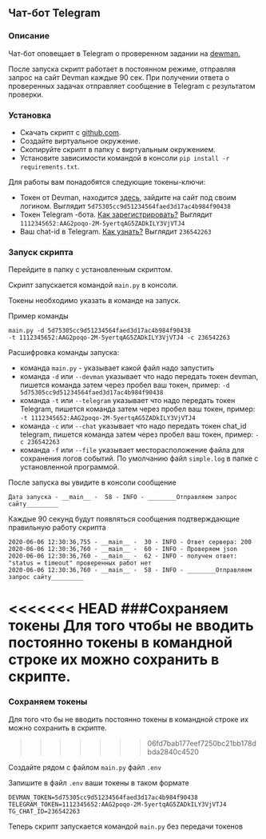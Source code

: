 ## Чат-бот Telegram 

### Описание

Чат-бот оповещает в Telegram о проверенном задании на [dewman.](https://dvmn.org/)

После запуска скрипт работает в постоянном режиме, отправляя запрос на сайт Devman каждые 90 сек. При получении ответа о проверенных задачах отправляет сообщение в Telegram c результатом проверки.

### Установка

* Скачать скрипт с [github.com](https://github.com/alexed34/ShatBot-1).
* Создайте виртуальное окружение.
* Скопируйте скрипт в папку с виртуальным окружением.
* Установите зависимости командой в консоли `pip install -r requirements.txt`.

Для работы вам понадобятся следующие токены-ключи:
* Токен от Devman, находится [здесь](https://dvmn.org/api/docs/), зайдите на сайт под своим логином. Выглядит `5d75305cc9d51234564faed3d17ac4b984f90438`
* Токен Telegram -бота. [Как зарегистрировать?](https://habr.com/ru/post/262247/) Выглядит `1112345652:AAG2poqo-2M-5yertqAG5ZADkILY3VjVTJ4`
* Ваш chat-id в Telegram. [Как узнать?](https://telegram-rus.ru/id) Выглядит `236542263`

### Запуск скрипта
Перейдите в папку с установленным скриптом.

Скрипт запускается командой `main.py` в консоли.

Токены необходимо указать в команде на запуск. 

Пример команды
 ```
main.py -d 5d75305cc9d51234564faed3d17ac4b984f90438
 -t 1112345652:AAG2poqo-2M-5yertqAG5ZADkILY3VjVTJ4 -c 236542263
```
 
Расшифровка команды запуска:
* команда `main.py` - указывает какой файл надо запустить
* команда `-d` или `--devman` указывает что надо передать токен devman, пишется  команда затем через пробел ваш токен, пример: `-d 5d75305cc9d51234564faed3d17ac4b984f90438 `
* команда `-t` или `--telegram` указывает что надо передать токен Telegram, пишется  команда затем через пробел ваш токен, пример: `-t 1112345652:AAG2poqo-2M-5yertqAG5ZADkILY3VjVTJ4`
* команда `-с` или `--chat` указывает что надо передать токен chat_id telegram, пишется  команда затем через пробел ваш токен, пример: `-c 236542263`
* команда `-f` или `--file` указывает месторасположение файла для сохранения логов событий. По умолчанию файл `simple.log` в папке с установленной программой.

После запуска вы увидите в консоли сообщение 

```
Дата запуска - __main__ -  58 - INFO - ________Отправляем запрос сайту_________
```

Каждые 90 секунд будут появляться сообщения подтверждающие правильную работу скрипта

```
2020-06-06 12:30:36,755 - __main__ -  30 - INFO - Ответ сервера: 200
2020-06-06 12:30:36,760 - __main__ -  60 - INFO - Проверяем json 
2020-06-06 12:30:36,760 - __main__ -  62 - INFO - получен ответ: "status = timeout" проверенных работ нет 
2020-06-06 12:30:36,760 - __main__ -  58 - INFO - ________Отправляем запрос сайту_________
```

<<<<<<< HEAD
###Сохраняем токены 
Для того чтобы не вводить постоянно токены в командной строке их можно сохранить в скрипте.
=======
### Сохраняем токены 
Для того что бы не вводить постоянно токены в командной строке их можно сохранить в скрипте.
>>>>>>> 06fd7bab177eef7250bc21bb178dbda2840c4520

Создайте рядом с файлом `main.py` файл `.env`

Запишите в файл `.env` ваши токены в таком формате

```
DEVMAN_TOKEN=5d75305cc9d51234564faed3d17ac4b984f90438
TELEGRAM_TOKEN=1112345652:AAG2poqo-2M-5yertqAG5ZADkILY3VjVTJ4
TG_CHAT_ID=236542263

```
Теперь скрипт запускается командой `main.py` без передачи токенов
